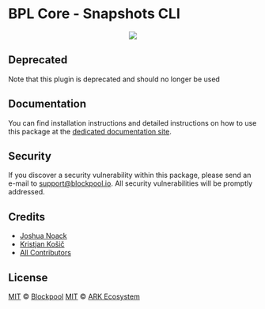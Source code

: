 # BPL Core - Snapshots CLI

<p align="center">
    <img src="https://raw.githubusercontent.com/blockpool-io/core/master/banner.png" />
</p>

## Deprecated

Note that this plugin is deprecated and should no longer be used

## Documentation

You can find installation instructions and detailed instructions on how to use this package at the [dedicated documentation site](https://docs.ark.io/guidebook/core/plugins/core-snapshots-cli.html).

## Security

If you discover a security vulnerability within this package, please send an e-mail to support@blockpool.io. All security vulnerabilities will be promptly addressed.

## Credits

-   [Joshua Noack](https://github.com/supaiku0)
-   [Kristjan Košič](https://github.com/kristjank)
-   [All Contributors](../../../../contributors)

## License

[MIT](LICENSE) © [Blockpool](https://blockpool.io)
[MIT](LICENSE) © [ARK Ecosystem](https://ark.io)
